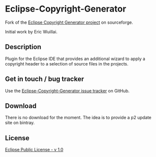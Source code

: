 Eclipse-Copyright-Generator
===========================

Fork of the [Eclipse Copyright Generator project](http://sourceforge.net/projects/eclipsecopyrigh/) on sourceforge.

Initial work by Eric Wuillai.


Description
-----------

Plugin for the Eclipse IDE that provides an additional wizard to apply a copyright header to a selection of source files in the projects.


Get in touch / bug tracker
--------------------------

Use the [Eclipse-Copyright-Generator issue tracker](http://github.com/fgwei/Eclipse-Copyright-Generator/issues) on GitHub.


Download
--------

There is no download for the moment. The idea is to provide a p2 update site on bintray.


License
-------

[Eclipse Public License - v 1.0](http://www.eclipse.org/legal/epl-v10.html)


